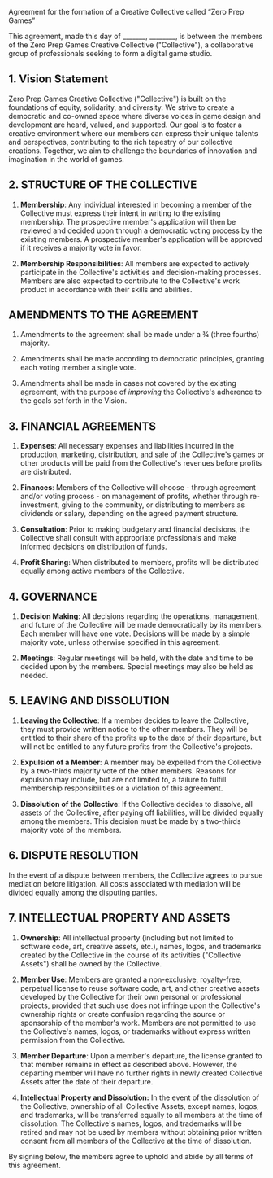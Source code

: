  Agreement for the formation of a Creative Collective called “Zero Prep Games”

This agreement, made this day of _______, ________, is between the members of the Zero Prep Games Creative Collective ("Collective"), a collaborative group of professionals seeking to form a digital game studio.

## 1. Vision Statement

Zero Prep Games Creative Collective ("Collective") is built on the foundations of equity, solidarity, and diversity. We strive to create a democratic and co-owned space where diverse voices in game design and development are heard, valued, and supported. Our goal is to foster a creative environment where our members can express their unique talents and perspectives, contributing to the rich tapestry of our collective creations. Together, we aim to challenge the boundaries of innovation and imagination in the world of games.

## 2. STRUCTURE OF THE COLLECTIVE 

1. **Membership**: Any individual interested in becoming a member of the Collective must express their intent in writing to the existing membership. The prospective member's application will then be reviewed and decided upon through a democratic voting process by the existing members. A prospective member's application will be approved if it receives a majority vote in favor.
   
2. **Membership Responsibilities**: All members are expected to actively participate in the Collective's activities and decision-making processes. Members are also expected to contribute to the Collective's work product in accordance with their skills and abilities.

## AMENDMENTS TO THE AGREEMENT

1. Amendments to the agreement shall be made under a  ¾ (three fourths) majority.

2. Amendments shall be made according to democratic principles, granting each voting member a single vote.

3. Amendments shall be made in cases not covered by the existing agreement, with the purpose of _improving_ the Collective's adherence to the goals set forth in the Vision.
   


## 3.  FINANCIAL AGREEMENTS

1. **Expenses**: All necessary expenses and liabilities incurred in the production, marketing, distribution, and sale of the Collective's games or other products will be paid from the Collective's revenues before profits are distributed.

2. **Finances**: Members of the Collective will choose - through agreement and/or voting process - on management of profits, whether through re-investment, giving to the community, or distributing to members as dividends or salary, depending on the agreed payment structure.

3. **Consultation**: Prior to making budgetary and financial decisions, the Collective shall consult with appropriate professionals and make informed decisions on distribution of funds.

4. **Profit Sharing**: When distributed to members, profits will be distributed equally among active members of the Collective.

## 4. GOVERNANCE

1. **Decision Making**: All decisions regarding the operations, management, and future of the Collective will be made democratically by its members. Each member will have one vote. Decisions will be made by a simple majority vote, unless otherwise specified in this agreement.

2. **Meetings**: Regular meetings will be held, with the date and time to be decided upon by the members. Special meetings may also be held as needed.

## 5. LEAVING AND DISSOLUTION

1. **Leaving the Collective**: If a member decides to leave the Collective, they must provide written notice to the other members. They will be entitled to their share of the profits up to the date of their departure, but will not be entitled to any future profits from the Collective's projects.
   
2. **Expulsion of a Member**: A member may be expelled from the Collective by a two-thirds majority vote of the other members. Reasons for expulsion may include, but are not limited to, a failure to fulfill membership responsibilities or a violation of this agreement.

3. **Dissolution of the Collective**: If the Collective decides to dissolve, all assets of the Collective, after paying off liabilities, will be divided equally among the members. This decision must be made by a two-thirds majority vote of the members.

## 6. DISPUTE RESOLUTION

In the event of a dispute between members, the Collective agrees to pursue mediation before litigation. All costs associated with mediation will be divided equally among the disputing parties.

## 7. INTELLECTUAL PROPERTY AND ASSETS

1. **Ownership**: All intellectual property (including but not limited to software code, art, creative assets, etc.), names, logos, and trademarks created by the Collective in the course of its activities ("Collective Assets") shall be owned by the Collective.

2. **Member Use**: Members are granted a non-exclusive, royalty-free, perpetual license to reuse software code, art, and other creative assets developed by the Collective for their own personal or professional projects, provided that such use does not infringe upon the Collective's ownership rights or create confusion regarding the source or sponsorship of the member's work. Members are not permitted to use the Collective's names, logos, or trademarks without express written permission from the Collective.

3. **Member Departure**: Upon a member's departure, the license granted to that member remains in effect as described above. However, the departing member will have no further rights in newly created Collective Assets after the date of their departure.

4. **Intellectual Property and Dissolution:** In the event of the dissolution of the Collective, ownership of all Collective Assets, except names, logos, and trademarks, will be transferred equally to all members at the time of dissolution. The Collective's names, logos, and trademarks will be retired and may not be used by members without obtaining prior written consent from all members of the Collective at the time of dissolution.

By signing below, the members agree to uphold and abide by all terms of this agreement.
